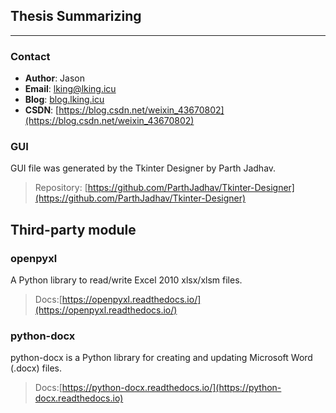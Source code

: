 
## Thesis Summarizing

--------------
### Contact
 - **Author**: Jason   
 - **Email**: lking@lking.icu
 - **Blog**: [blog.lking.icu](https://blog.lking.icu)
 - **CSDN**: [https://blog.csdn.net/weixin_43670802](https://blog.csdn.net/weixin_43670802)

### GUI
GUI file was generated by the Tkinter Designer by Parth Jadhav.

> Repository: [https://github.com/ParthJadhav/Tkinter-Designer](https://github.com/ParthJadhav/Tkinter-Designer)

## Third-party module
### openpyxl
 A Python library to read/write Excel 2010 xlsx/xlsm files.

>  Docs:[https://openpyxl.readthedocs.io/](https://openpyxl.readthedocs.io/)

### python-docx
 python-docx is a Python library for creating and updating Microsoft Word (.docx) files.

>  Docs:[https://python-docx.readthedocs.io/](https://python-docx.readthedocs.io)
